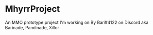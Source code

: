 # MhyrrProject
An MMO prototype project I'm working on
By Bari#4122 on Discord
aka Barinade, Pandinade, Xillor
